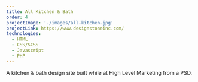 ```yaml
---
title: All Kitchen & Bath
order: 4
projectImage: './images/all-kitchen.jpg'
projectLink: https://www.designstoneinc.com/
technologies:
  - HTML
  - CSS/SCSS
  - Javascript
  - PHP
---
```

A kitchen & bath design site built while at High Level Marketing from a PSD.